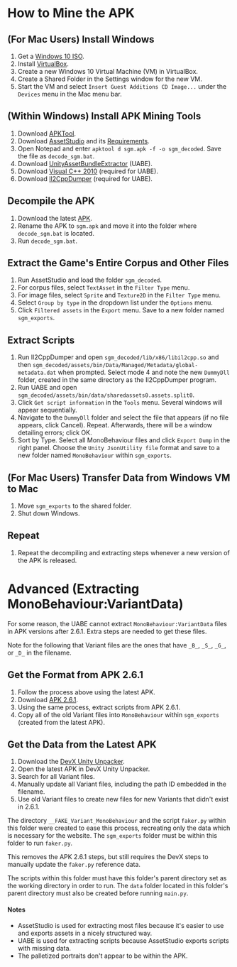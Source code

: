 # How to Mine the APK

## (For Mac Users) Install Windows
1. Get a [Windows 10 ISO](https://www.microsoft.com/en-us/software-download/windows10ISO).
2. Install [VirtualBox](https://www.virtualbox.org/wiki/Downloads).
3. Create a new Windows 10 Virtual Machine (VM) in VirtualBox.
4. Create a Shared Folder in the Settings window for the new VM.
5. Start the VM and select `Insert Guest Additions CD Image...` under the `Devices` menu in the Mac menu bar.

## (Within Windows) Install APK Mining Tools
1. Download [APKTool](https://ibotpeaches.github.io/Apktool/install/).
2. Download [AssetStudio](https://github.com/Perfare/AssetStudio) and its [Requirements](https://github.com/Perfare/AssetStudio#requirements).
3. Open Notepad and enter `apktool d sgm.apk -f -o sgm_decoded`. Save the file as `decode_sgm.bat`.
4. Download [UnityAssetBundleExtractor](https://github.com/DerPopo/UABE) (UABE).
5. Download [Visual C++ 2010](https://www.microsoft.com/en-us/download/details.aspx?id=14632) (required for UABE).
6. Download [Il2CppDumper](https://github.com/Perfare/Il2CppDumper) (required for UABE).

## Decompile the APK
1. Download the latest [APK](https://apkpure.com/skullgirls/com.autumn.skullgirls).
2. Rename the APK to `sgm.apk` and move it into the folder where `decode_sgm.bat` is located.
3. Run `decode_sgm.bat`.

## Extract the Game's Entire Corpus and Other Files
1. Run AssetStudio and load the folder `sgm_decoded`.
2. For corpus files, select `TextAsset` in the `Filter Type` menu.
3. For image files, select `Sprite` and `Texture2D` in the `Filter Type` menu.
4. Select `Group by type` in the dropdown list under the `Options` menu.
5. Click `Filtered assets` in the `Export` menu. Save to a new folder named `sgm_exports`.

## Extract Scripts
1. Run Il2CppDumper and open `sgm_decoded/lib/x86/libil2cpp.so` and then `sgm_decoded/assets/bin/Data/Managed/Metadata/global-metadata.dat` when prompted. Select mode 4 and note the new `DummyDll` folder, created in the same directory as the Il2CppDumper program.
2. Run UABE and open `sgm_decoded/assets/bin/data/sharedassets0.assets.split0`.
3. Click `Get script information` in the `Tools` menu. Several windows will appear sequentially.
4. Navigate to the `DummyDll` folder and select the file that appears (if no file appears, click Cancel). Repeat. Afterwards, there will be a window detailing errors; click OK.
5. Sort by Type. Select all MonoBehaviour files and click `Export Dump` in the right panel. Choose the `Unity JsonUtility file` format and save to a new folder named `MonoBehaviour` within `sgm_exports`.

## (For Mac Users) Transfer Data from Windows VM to Mac
1. Move `sgm_exports` to the shared folder.
2. Shut down Windows.

## Repeat
1. Repeat the decompiling and extracting steps whenever a new version of the APK is released.

# Advanced (Extracting MonoBehaviour:VariantData)

For some reason, the UABE cannot extract `MonoBehaviour:VariantData` files in APK versions after 2.6.1. Extra steps are needed to get these files.

Note for the following that Variant files are the ones that have `_B_`, `_S_`, `_G_`, or `_D_` in the filename.

## Get the Format from APK 2.6.1
1. Follow the process above using the latest APK.
2. Download [APK 2.6.1](https://apkpure.com/skullgirls/com.autumn.skullgirls/download/31-APK).
3. Using the same process, extract scripts from APK 2.6.1.
4. Copy all of the old Variant files into `MonoBehaviour` within `sgm_exports` (created from the latest APK).

## Get the Data from the Latest APK
1. Download the [DevX Unity Unpacker](http://devxdevelopment.com/UnityUnpacker).
2. Open the latest APK in DevX Unity Unpacker.
3. Search for all Variant files.
4. Manually update all Variant files, including the path ID embedded in the filename.
5. Use old Variant files to create new files for new Variants that didn't exist in 2.6.1.

The directory `__FAKE_Variant_MonoBehaviour` and the script `faker.py` within this folder were created to ease this process, recreating only the data which is necessary for the website. The `sgm_exports` folder must be within this folder to run `faker.py`.

This removes the APK 2.6.1 steps, but still requires the DevX steps to manually update the `faker.py` reference data.

The scripts within this folder must have this folder's parent directory set as the working directory in order to run. The `data` folder located in this folder's parent directory must also be created before running `main.py`.

#### Notes
- AssetStudio is used for extracting most files because it's easier to use and exports assets in a nicely structured way.
- UABE is used for extracting scripts because AssetStudio exports scripts with missing data.
- The palletized portraits don't appear to be within the APK.
